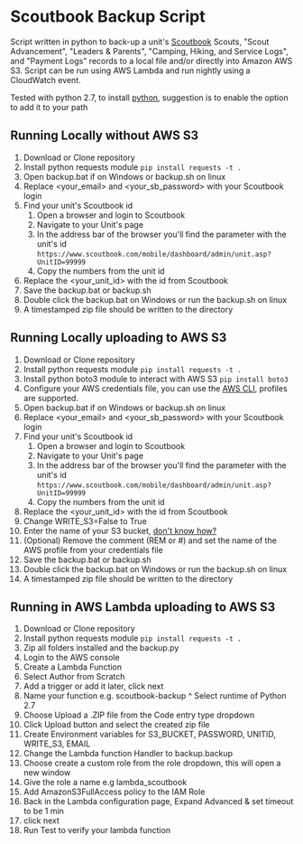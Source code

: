 # Scoutbook Backup Script
Script written in python to back-up a unit's [Scoutbook](https://www.scoutbook.com) Scouts, "Scout Advancement", "Leaders & Parents", "Camping, Hiking, and Service Logs", and "Payment Logs" records to a local file and/or directly into Amazon AWS S3. Script can be run using AWS Lambda and run nightly using a CloudWatch event.

Tested with python 2.7, to install [python](https://www.python.org/downloads/release/python-2713/), suggestion is to enable the option to add it to your path

## Running Locally without AWS S3

1. Download or Clone repository
1. Install python requests module `pip install requests -t .`
1. Open backup.bat if on Windows or backup.sh on linux
1. Replace <your_email> and <your_sb_password> with your Scoutbook login
1. Find your unit's Scoutbook id
    1. Open a browser and login to Scoutbook
	1. Navigate to your Unit's page
	1. In the address bar of the browser you'll find the parameter with the unit's id `https://www.scoutbook.com/mobile/dashboard/admin/unit.asp?UnitID=99999`
	1. Copy the numbers from the unit id
1. Replace the <your_unit_id> with the id from Scoutbook
1. Save the backup.bat or backup.sh
1. Double click the backup.bat on Windows or run the backup.sh on linux
1. A timestamped zip file should be written to the directory 

## Running Locally uploading to AWS S3

1. Download or Clone repository
1. Install python requests module `pip install requests -t .`
1. Install python boto3 module to interact with AWS S3 `pip install boto3`
1. Configure your AWS credentials file, you can use the [AWS CLI](http://docs.aws.amazon.com/cli/latest/userguide/cli-chap-getting-started.html), profiles are supported.
1. Open backup.bat if on Windows or backup.sh on linux
1. Replace <your_email> and <your_sb_password> with your Scoutbook login
1. Find your unit's Scoutbook id
    1. Open a browser and login to Scoutbook
	1. Navigate to your Unit's page
	1. In the address bar of the browser you'll find the parameter with the unit's id `https://www.scoutbook.com/mobile/dashboard/admin/unit.asp?UnitID=99999`
	1. Copy the numbers from the unit id
1. Replace the <your_unit_id> with the id from Scoutbook
1. Change WRITE_S3=False to True
1. Enter the name of your S3 bucket, [don't know how?](http://docs.aws.amazon.com/AmazonS3/latest/gsg/CreatingABucket.html)
1. (Optional) Remove the comment (REM or #) and set the name of the AWS profile from your credentials file
1. Save the backup.bat or backup.sh
1. Double click the backup.bat on Windows or run the backup.sh on linux
1. A timestamped zip file should be written to the directory

## Running in AWS Lambda uploading to AWS S3

1. Download or Clone repository
1. Install python requests module `pip install requests -t .`
1. Zip all folders installed and the backup.py
1. Login to the AWS console
1. Create a Lambda Function
1. Select Author from Scratch
1. Add a trigger or add it later, click next
1. Name your function e.g. scoutbook-backup ^ Select runtime of Python 2.7
1. Choose Upload a .ZIP file from the Code entry type dropdown
1. Click Upload button and select the created zip file
1. Create Environment variables for S3_BUCKET, PASSWORD, UNITID, WRITE_S3, EMAIL
1. Change the Lambda function Handler to backup.backup
1. Choose create a custom role from the role dropdown, this will open a new window
1. Give the role a name e.g lambda_scoutbook
1. Add AmazonS3FullAccess policy to the IAM Role
1. Back in the Lambda configuration page, Expand Advanced & set timeout to be 1 min
1. click next
1. Run Test to verify your lambda function

